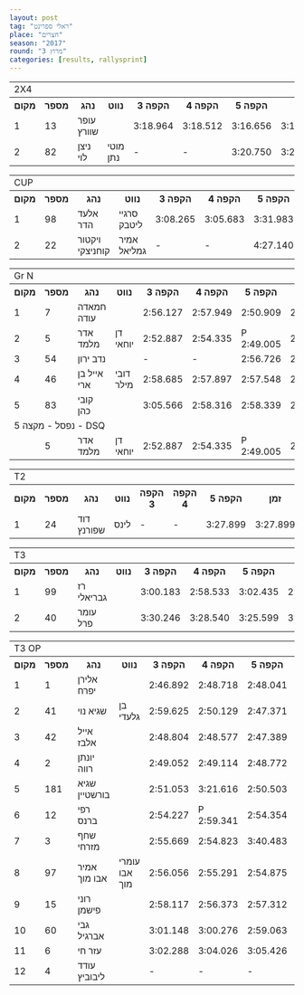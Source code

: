 ```yaml
---
layout: post
tag: "ראלי ספרינט"
place: "חצרים"
season: "2017"
round: "מרוץ 3"
categories: [results, rallysprint]
---
```

<table class="line_color">
    <tr>
        <td colspan="99" class="title_font">2X4</td>
    </tr>
    <tr class="rnkh_bkcolor">
        <th class="rnkh_font">מקום</th>
        <th class="rnkh_font">מספר</th>
        <th class="rnkh_font">נהג</th>
        <th class="rnkh_font">נווט</th>
        <th class="rnkh_font">הקפה 3</th>
        <th class="rnkh_font">הקפה 4</th>
        <th class="rnkh_font">הקפה 5</th>
        <th class="rnkh_font">זמן</th>
        <th class="rnkh_font">פער</th>
    </tr>
    <tr class="rnk_bkcolor">
        <td class="rnk_font">1</td>
        <td class="rnk_font">13</td>
        <td class="rnk_font">עופר שוורץ</td>
        <td class="rnk_font"></td>
        <td class="rnk_font">3:18.964</td>
        <td class="rnk_font">3:18.512</td>
        <td class="rnk_font">3:16.656</td>
        <td class="rnk_font">3:16.656</td>
        <td class="rnk_font">-</td>
    </tr>
    <tr class="rnk_bkcolor">
        <td class="rnk_font">2</td>
        <td class="rnk_font">82</td>
        <td class="rnk_font">ניצן לוי</td>
        <td class="rnk_font">מוטי נתן</td>
        <td class="rnk_font">-</td>
        <td class="rnk_font">-</td>
        <td class="rnk_font">3:20.750</td>
        <td class="rnk_font">3:20.750</td>
        <td class="rnk_font">4.094</td>
    </tr>
</table>
<table class="line_color">
    <tr>
        <td colspan="99" class="title_font">CUP</td>
    </tr>
    <tr class="rnkh_bkcolor">
        <th class="rnkh_font">מקום</th>
        <th class="rnkh_font">מספר</th>
        <th class="rnkh_font">נהג</th>
        <th class="rnkh_font">נווט</th>
        <th class="rnkh_font">הקפה 3</th>
        <th class="rnkh_font">הקפה 4</th>
        <th class="rnkh_font">הקפה 5</th>
        <th class="rnkh_font">זמן</th>
        <th class="rnkh_font">פער</th>
    </tr>
    <tr class="rnk_bkcolor">
        <td class="rnk_font">1</td>
        <td class="rnk_font">98</td>
        <td class="rnk_font">אלעד הדר</td>
        <td class="rnk_font">סרגיי ליטבק</td>
        <td class="rnk_font">3:08.265</td>
        <td class="rnk_font">3:05.683</td>
        <td class="rnk_font">3:31.983</td>
        <td class="rnk_font">3:05.683</td>
        <td class="rnk_font">-</td>
    </tr>
    <tr class="rnk_bkcolor">
        <td class="rnk_font">2</td>
        <td class="rnk_font">22</td>
        <td class="rnk_font">ויקטור קוחניצקי</td>
        <td class="rnk_font">אמיר גמליאל</td>
        <td class="rnk_font">-</td>
        <td class="rnk_font">-</td>
        <td class="rnk_font">4:27.140</td>
        <td class="rnk_font">4:27.140</td>
        <td class="rnk_font">1:21.457</td>
    </tr>
</table>
<table class="line_color">
    <tr>
        <td colspan="99" class="title_font">Gr N</td>
    </tr>
    <tr class="rnkh_bkcolor">
        <th class="rnkh_font">מקום</th>
        <th class="rnkh_font">מספר</th>
        <th class="rnkh_font">נהג</th>
        <th class="rnkh_font">נווט</th>
        <th class="rnkh_font">הקפה 3</th>
        <th class="rnkh_font">הקפה 4</th>
        <th class="rnkh_font">הקפה 5</th>
        <th class="rnkh_font">זמן</th>
        <th class="rnkh_font">פער</th>
    </tr>
    <tr class="rnk_bkcolor">
        <td class="rnk_font">1</td>
        <td class="rnk_font">7</td>
        <td class="rnk_font">חמאדה עודה</td>
        <td class="rnk_font"></td>
        <td class="rnk_font">2:56.127</td>
        <td class="rnk_font">2:57.949</td>
        <td class="rnk_font">2:50.909</td>
        <td class="rnk_font">2:50.909</td>
        <td class="rnk_font">-</td>
    </tr>
    <tr class="rnk_bkcolor">
        <td class="rnk_font">2</td>
        <td class="rnk_font">5</td>
        <td class="rnk_font">אדר מלמד</td>
        <td class="rnk_font">דן יוחאי</td>
        <td class="rnk_font">2:52.887</td>
        <td class="rnk_font">2:54.335</td>
        <td class="rnk_font penalty">P 2:49.005</td>
        <td class="rnk_font">2:52.887</td>
        <td class="rnk_font">1.978</td>
    </tr>
    <tr class="rnk_bkcolor">
        <td class="rnk_font">3</td>
        <td class="rnk_font">54</td>
        <td class="rnk_font">נדב ירון</td>
        <td class="rnk_font"></td>
        <td class="rnk_font">-</td>
        <td class="rnk_font">-</td>
        <td class="rnk_font">2:56.726</td>
        <td class="rnk_font">2:56.726</td>
        <td class="rnk_font">5.817</td>
    </tr>
    <tr class="rnk_bkcolor">
        <td class="rnk_font">4</td>
        <td class="rnk_font">46</td>
        <td class="rnk_font">אייל בן ארי</td>
        <td class="rnk_font">דובי מילר</td>
        <td class="rnk_font">2:58.685</td>
        <td class="rnk_font">2:57.897</td>
        <td class="rnk_font">2:57.548</td>
        <td class="rnk_font">2:57.548</td>
        <td class="rnk_font">6.639</td>
    </tr>
    <tr class="rnk_bkcolor">
        <td class="rnk_font">5</td>
        <td class="rnk_font">83</td>
        <td class="rnk_font">קובי כהן</td>
        <td class="rnk_font"></td>
        <td class="rnk_font">3:05.566</td>
        <td class="rnk_font">2:58.316</td>
        <td class="rnk_font">2:58.339</td>
        <td class="rnk_font">2:58.316</td>
        <td class="rnk_font">7.407</td>
    </tr>
    <tr>
        <td colspan="99" class="subtitle_font">נפסל - מקצה 5 - DSQ</td>
    </tr>
    <tr class="rnk_bkcolor">
        <td class="rnk_font"></td>
        <td class="rnk_font">5</td>
        <td class="rnk_font">אדר מלמד</td>
        <td class="rnk_font">דן יוחאי</td>
        <td class="rnk_font">2:52.887</td>
        <td class="rnk_font">2:54.335</td>
        <td class="rnk_font penalty">P 2:49.005</td>
        <td class="rnk_font">2:52.887</td>
        <td class="rnk_font">-</td>
    </tr>
</table>
<table class="line_color">
    <tr>
        <td colspan="99" class="title_font">T2</td>
    </tr>
    <tr class="rnkh_bkcolor">
        <th class="rnkh_font">מקום</th>
        <th class="rnkh_font">מספר</th>
        <th class="rnkh_font">נהג</th>
        <th class="rnkh_font">נווט</th>
        <th class="rnkh_font">הקפה 3</th>
        <th class="rnkh_font">הקפה 4</th>
        <th class="rnkh_font">הקפה 5</th>
        <th class="rnkh_font">זמן</th>
        <th class="rnkh_font">פער</th>
    </tr>
    <tr class="rnk_bkcolor">
        <td class="rnk_font">1</td>
        <td class="rnk_font">24</td>
        <td class="rnk_font">דוד שפורנץ</td>
        <td class="rnk_font">לינס</td>
        <td class="rnk_font">-</td>
        <td class="rnk_font">-</td>
        <td class="rnk_font">3:27.899</td>
        <td class="rnk_font">3:27.899</td>
        <td class="rnk_font">-</td>
    </tr>
</table>
<table class="line_color">
    <tr>
        <td colspan="99" class="title_font">T3</td>
    </tr>
    <tr class="rnkh_bkcolor">
        <th class="rnkh_font">מקום</th>
        <th class="rnkh_font">מספר</th>
        <th class="rnkh_font">נהג</th>
        <th class="rnkh_font">נווט</th>
        <th class="rnkh_font">הקפה 3</th>
        <th class="rnkh_font">הקפה 4</th>
        <th class="rnkh_font">הקפה 5</th>
        <th class="rnkh_font">זמן</th>
        <th class="rnkh_font">פער</th>
    </tr>
    <tr class="rnk_bkcolor">
        <td class="rnk_font">1</td>
        <td class="rnk_font">99</td>
        <td class="rnk_font">רז גבריאלי</td>
        <td class="rnk_font"></td>
        <td class="rnk_font">3:00.183</td>
        <td class="rnk_font">2:58.533</td>
        <td class="rnk_font">3:02.435</td>
        <td class="rnk_font">2:58.533</td>
        <td class="rnk_font">-</td>
    </tr>
    <tr class="rnk_bkcolor">
        <td class="rnk_font">2</td>
        <td class="rnk_font">40</td>
        <td class="rnk_font">עומר פרל</td>
        <td class="rnk_font"></td>
        <td class="rnk_font">3:30.246</td>
        <td class="rnk_font">3:28.540</td>
        <td class="rnk_font">3:25.599</td>
        <td class="rnk_font">3:25.599</td>
        <td class="rnk_font">27.066</td>
    </tr>
</table>
<table class="line_color">
    <tr>
        <td colspan="99" class="title_font">T3 OP</td>
    </tr>
    <tr class="rnkh_bkcolor">
        <th class="rnkh_font">מקום</th>
        <th class="rnkh_font">מספר</th>
        <th class="rnkh_font">נהג</th>
        <th class="rnkh_font">נווט</th>
        <th class="rnkh_font">הקפה 3</th>
        <th class="rnkh_font">הקפה 4</th>
        <th class="rnkh_font">הקפה 5</th>
        <th class="rnkh_font">זמן</th>
        <th class="rnkh_font">פער</th>
    </tr>
    <tr class="rnk_bkcolor">
        <td class="rnk_font">1</td>
        <td class="rnk_font">1</td>
        <td class="rnk_font">אלירן יפרח</td>
        <td class="rnk_font"></td>
        <td class="rnk_font">2:46.892</td>
        <td class="rnk_font">2:48.718</td>
        <td class="rnk_font">2:48.041</td>
        <td class="rnk_font">2:46.892</td>
        <td class="rnk_font">-</td>
    </tr>
    <tr class="rnk_bkcolor">
        <td class="rnk_font">2</td>
        <td class="rnk_font">41</td>
        <td class="rnk_font">שגיא נוי</td>
        <td class="rnk_font">בן גלעדי</td>
        <td class="rnk_font">2:59.625</td>
        <td class="rnk_font">2:50.129</td>
        <td class="rnk_font">2:47.371</td>
        <td class="rnk_font">2:47.371</td>
        <td class="rnk_font">0.479</td>
    </tr>
    <tr class="rnk_bkcolor">
        <td class="rnk_font">3</td>
        <td class="rnk_font">42</td>
        <td class="rnk_font">אייל אלבז</td>
        <td class="rnk_font"></td>
        <td class="rnk_font">2:48.804</td>
        <td class="rnk_font">2:48.577</td>
        <td class="rnk_font">2:47.389</td>
        <td class="rnk_font">2:47.389</td>
        <td class="rnk_font">0.497</td>
    </tr>
    <tr class="rnk_bkcolor">
        <td class="rnk_font">4</td>
        <td class="rnk_font">2</td>
        <td class="rnk_font">יונתן רווה</td>
        <td class="rnk_font"></td>
        <td class="rnk_font">2:49.052</td>
        <td class="rnk_font">2:49.114</td>
        <td class="rnk_font">2:48.772</td>
        <td class="rnk_font">2:48.772</td>
        <td class="rnk_font">1.880</td>
    </tr>
    <tr class="rnk_bkcolor">
        <td class="rnk_font">5</td>
        <td class="rnk_font">181</td>
        <td class="rnk_font">שגיא בורשטיין</td>
        <td class="rnk_font"></td>
        <td class="rnk_font">2:51.053</td>
        <td class="rnk_font">3:21.616</td>
        <td class="rnk_font">2:50.503</td>
        <td class="rnk_font">2:50.503</td>
        <td class="rnk_font">3.611</td>
    </tr>
    <tr class="rnk_bkcolor">
        <td class="rnk_font">6</td>
        <td class="rnk_font">12</td>
        <td class="rnk_font">רפי ברנס</td>
        <td class="rnk_font"></td>
        <td class="rnk_font">2:54.227</td>
        <td class="rnk_font penalty">P 2:59.341</td>
        <td class="rnk_font">2:54.354</td>
        <td class="rnk_font">2:54.227</td>
        <td class="rnk_font">7.335</td>
    </tr>
    <tr class="rnk_bkcolor">
        <td class="rnk_font">7</td>
        <td class="rnk_font">3</td>
        <td class="rnk_font">שחף מזרחי</td>
        <td class="rnk_font"></td>
        <td class="rnk_font">2:55.669</td>
        <td class="rnk_font">2:54.823</td>
        <td class="rnk_font">3:40.483</td>
        <td class="rnk_font">2:54.823</td>
        <td class="rnk_font">7.931</td>
    </tr>
    <tr class="rnk_bkcolor">
        <td class="rnk_font">8</td>
        <td class="rnk_font">97</td>
        <td class="rnk_font">אמיר אבו מוך</td>
        <td class="rnk_font">עומרי אבו מוך</td>
        <td class="rnk_font">2:56.056</td>
        <td class="rnk_font">2:55.291</td>
        <td class="rnk_font">2:54.875</td>
        <td class="rnk_font">2:54.875</td>
        <td class="rnk_font">7.983</td>
    </tr>
    <tr class="rnk_bkcolor">
        <td class="rnk_font">9</td>
        <td class="rnk_font">15</td>
        <td class="rnk_font">רוני פישמן</td>
        <td class="rnk_font"></td>
        <td class="rnk_font">2:58.117</td>
        <td class="rnk_font">2:56.373</td>
        <td class="rnk_font">2:57.312</td>
        <td class="rnk_font">2:56.373</td>
        <td class="rnk_font">9.481</td>
    </tr>
    <tr class="rnk_bkcolor">
        <td class="rnk_font">10</td>
        <td class="rnk_font">60</td>
        <td class="rnk_font">גבי אברגיל</td>
        <td class="rnk_font"></td>
        <td class="rnk_font">3:01.148</td>
        <td class="rnk_font">3:00.276</td>
        <td class="rnk_font">2:59.063</td>
        <td class="rnk_font">2:59.063</td>
        <td class="rnk_font">12.171</td>
    </tr>
    <tr class="rnk_bkcolor">
        <td class="rnk_font">11</td>
        <td class="rnk_font">6</td>
        <td class="rnk_font">עזר חי</td>
        <td class="rnk_font"></td>
        <td class="rnk_font">3:02.288</td>
        <td class="rnk_font">3:04.026</td>
        <td class="rnk_font">3:05.426</td>
        <td class="rnk_font">3:02.288</td>
        <td class="rnk_font">15.396</td>
    </tr>
    <tr class="rnk_bkcolor">
        <td class="rnk_font">12</td>
        <td class="rnk_font">4</td>
        <td class="rnk_font">עודד ליבוביץ</td>
        <td class="rnk_font"></td>
        <td class="rnk_font">-</td>
        <td class="rnk_font">-</td>
        <td class="rnk_font">-</td>
        <td class="rnk_font">-</td>
        <td class="rnk_font">-</td>
    </tr>
</table>
